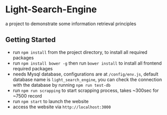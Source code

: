 # Light-Search-Engine
a project to demonstrate some information retrieval principles 

## Getting Started
* run ```npm install``` from the project directory, to install all required packages
* run ```npm install bower -g``` then run ```bower install``` to install all frontend required packages
* needs Mysql database, configurations are at `/config/env.js`, default database name is `light_search_engine`, you can check the connection with the database by running `npm run test-db`
* run ```npm run scrapping``` to start scrapping process, takes ~300sec for ~7500 record
* run ```npm start``` to launch the website
* access the website via ```http://localhost:3000``` 
